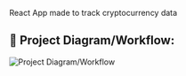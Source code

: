 React App made to track cryptocurrency data

## 🔧 Project Diagram/Workflow:
![Project Diagram/Workflow](https://i.gyazo.com/e30777d517765b644d4cf9758b0db55c.png)
